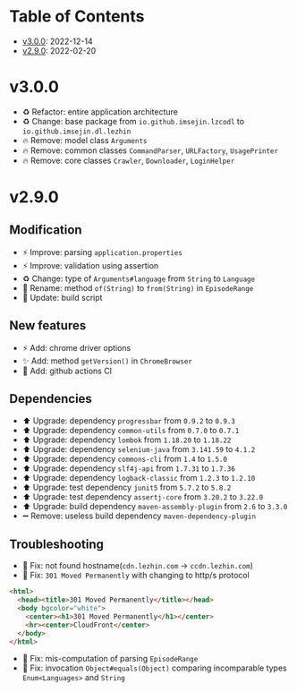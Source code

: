 # Table of Contents

- [v3.0.0](#v300): 2022-12-14
- [v2.9.0](#v290): 2022-02-20

# v3.0.0

- ♻️ Refactor: entire application architecture
- ♻️ Change: base package from `io.github.imsejin.lzcodl` to `io.github.imsejin.dl.lezhin`
- 🔥 Remove: model class `Arguments`
- 🔥 Remove: common classes `CommandParser`, `URLFactory`, `UsagePrinter`
- 🔥 Remove: core classes `Crawler`, `Downloader`, `LoginHelper`

# v2.9.0

## Modification

- ⚡️ Improve: parsing `application.properties`
- ⚡️ Improve: validation using assertion
- ♻️ Change: type of `Arguments#language` from `String` to `Language`
- 🚚 Rename: method `of(String)` to `from(String)` in `EpisodeRange`
- 🔧 Update: build script

## New features

- ⚡️ Add: chrome driver options
- ✨ Add: method `getVersion()` in `ChromeBrowser`
- 👷 Add: github actions CI

## Dependencies

- ⬆️ Upgrade: dependency `progressbar` from `0.9.2` to `0.9.3`
- ⬆️ Upgrade: dependency `common-utils` from `0.7.0` to `0.7.1`
- ⬆️ Upgrade: dependency `lombok` from `1.18.20` to `1.18.22`
- ⬆️ Upgrade: dependency `selenium-java` from `3.141.59` to `4.1.2`
- ⬆️ Upgrade: dependency `commons-cli` from `1.4` to `1.5.0`
- ⬆️ Upgrade: dependency `slf4j-api` from `1.7.31` to `1.7.36`
- ⬆️ Upgrade: dependency `logback-classic` from `1.2.3` to `1.2.10`
- ⬆️ Upgrade: test dependency `junit5` from `5.7.2` to `5.8.2`
- ⬆️ Upgrade: test dependency `assertj-core` from `3.20.2` to `3.22.0`
- ⬆️ Upgrade: build dependency `maven-assembly-plugin` from `2.6` to `3.3.0`
- ➖ Remove: useless build dependency `maven-dependency-plugin`

## Troubleshooting

- 🐞 Fix: not found hostname(`cdn.lezhin.com` -> `ccdn.lezhin.com`)
- 🐞 Fix: `301 Moved Permanently` with changing to http/s protocol

```html
<html>
  <head><title>301 Moved Permanently</title></head>
  <body bgcolor="white">
    <center><h1>301 Moved Permanently</h1></center>
    <hr><center>CloudFront</center>
  </body>
</html>
```

- 🐞 Fix: mis-computation of parsing `EpisodeRange`
- 🐞 Fix: invocation `Object#equals(Object)` comparing incomparable types `Enum<Languages>` and `String`

